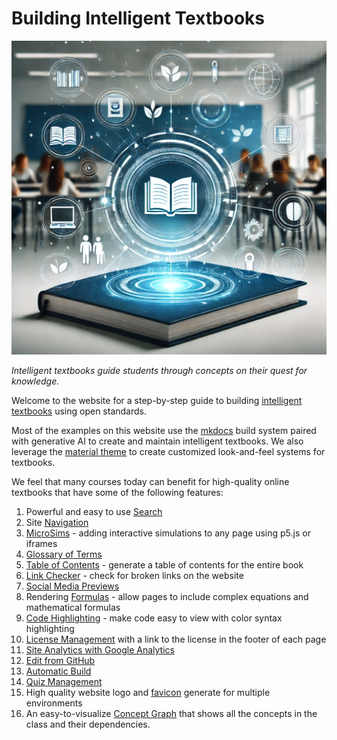 # Building Intelligent Textbooks

![Cover Image](./img/cover.png)

*Intelligent textbooks guide students through concepts
on their quest for knowledge.*

Welcome to the website for a step-by-step guide to building [intelligent textbooks](./glossary#glossary-of-terms-for-mkdocs-for-intelligent-textbooks) using open standards.

Most of the examples on this website use the [mkdocs](http://mkdocs.com) build system 
paired with generative AI to create and maintain intelligent textbooks.  We also
leverage the [material theme](./glossary.md#material) to create customized look-and-feel
systems for textbooks.

We feel that many courses today can benefit for high-quality online textbooks that have some of the following features:

1. Powerful and easy to use [Search](./glossary.md#search)
2. Site [Navigation](./glossary.md/#navigation)
3. [MicroSims](./glossary.md#microsim) - adding interactive simulations to any page using p5.js or iframes
4. [Glossary of Terms](./glossary.md#glossary-of-terms)
5. [Table of Contents](./toc.md) - generate a table of contents for the entire book
6. [Link Checker](./glossary.md#link-checker) - check for broken links on the website
7. [Social Media Previews](./glossary.md#social-media-previews)
8. Rendering [Formulas](./glossary.md#formulas) - allow pages to include complex equations and mathematical formulas
9. [Code Highlighting](./glossary.md#code-highlighting) - make code easy to view with color syntax highlighting
10. [License Management](./glossary.md#license) with a link to the license in the footer of each page
11. [Site Analytics with Google Analytics](./glossary.md#website-analytics)
12. [Edit from GitHub](./glossary.md#edit-from-github)
13. [Automatic Build](./glossary.md#automatic-build)
14. [Quiz Management](./glossary.md#quiz-management)
15. High quality website logo and [favicon](./glossary.md#favicon) generate for multiple environments
16. An easy-to-visualize [Concept Graph](./glossary.md#concept-graph) that shows all the concepts in the class and their dependencies.